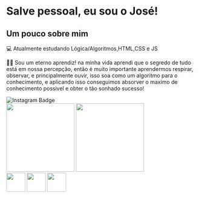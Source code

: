 <h1>Salve pessoal, eu sou o José!</h1>
<h2>Um pouco sobre mim</h2>
💻 Atualmente estudando Lógica/Algoritmos,HTML,CSS e JS

🧗‍♂️ Sou um eterno aprendiz! na minha vida aprendi que o segredo de tudo está em nossa percepção, então é muito importante aprendermos respirar, observar, e principalmente ouvir, isso soa como um algoritmo para o conhecimento, e aplicando isso conseguimos absorver o maximo de conhecimento possivel e obter o tão sonhado sucesso!

<img src="https://camo.githubusercontent.com/00c9057088d4dadf977229eb59fe166e135c0c51d5359c777011053ce80178d7/68747470733a2f2f696d672e736869656c64732e696f2f62616467652f496e7374616772616d2d4534343035463f7374796c653d666f722d7468652d6261646765266c6f676f3d696e7374616772616d266c6f676f436f6c6f723d7768697465266c696e6b3d68747470733a2f2f7777772e696e7374616772616d2e636f6d2f6c65656f5f67616d612f" alt="Instagram Badge" data-canonical-src="https://img.shields.io/badge/Instagram-E4405F?style=for-the-badge&amp;logo=instagram&amp;logoColor=white&amp;link=https://www.instagram.com/iamjose_jr/" style="max-width: 100%;">
<div>
<img height="180em" src="https://github-readme-stats.vercel.app/api?username=stun106&amp;show_icons=true&amp;theme=tokyonight" style="max-width: 100%;">
<img height="180em" src="https://github-readme-stats.vercel.app/api/top-langs/?username=leogama09&amp;layout=compact&amp;langs_count=3&amp;theme=tokyonight" style="max-width: 100%;">
  </div>
  <div>
  <img height="50" src="https://cdn.jsdelivr.net/gh/devicons/devicon/icons/html5/html5-plain.svg" style="max-width: 100%;">
  <img height="50" src="https://cdn.jsdelivr.net/gh/devicons/devicon/icons/css3/css3-plain.svg" style="max-width: 100%;">
  <img height="50" src="https://cdn.jsdelivr.net/gh/devicons/devicon/icons/javascript/javascript-plain.svg" style="max-width: 100%;">
  </div>


 
  
